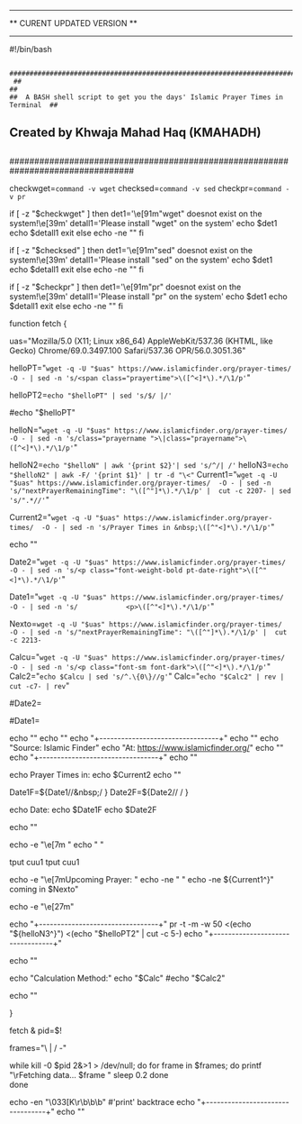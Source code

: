 ****************************
** CURENT UPDATED VERSION **
****************************

#!/bin/bash



      #################################################################################
     ##								                                                              ##
    ##  A BASH shell script to get you the days' Islamic Prayer Times in Terminal  ##
   ##                                                                             ##
  ##  Created by Khwaja Mahad Haq (KMAHADH)                                      ##
 ##                                                                             ##
#################################################################################

checkwget=`command -v wget`
checksed=`command -v sed`
checkpr=`command -v pr`

if [ -z "$checkwget" ]
then
      det1='\e[91m"wget" doesnot exist on the system!\e[39m'
      detall1='Please install "wget" on the system'
      echo $det1
      echo $detall1
      exit
else
echo -ne ""
fi

if [ -z "$checksed" ]
then
      det1='\e[91m"sed" doesnot exist on the system!\e[39m'
      detall1='Please install "sed" on the system'
      echo $det1
      echo $detall1
      exit
else
echo -ne ""
fi

if [ -z "$checkpr" ]
then
      det1='\e[91m"pr" doesnot exist on the system!\e[39m'
      detall1='Please install "pr" on the system'
      echo $det1
      echo $detall1
      exit
else
echo -ne ""
fi

function fetch {

uas="Mozilla/5.0 (X11; Linux x86_64) AppleWebKit/537.36 (KHTML, like Gecko) Chrome/69.0.3497.100 Safari/537.36 OPR/56.0.3051.36"

helloPT="`wget -q -U "$uas" https://www.islamicfinder.org/prayer-times/ -O - | sed -n 's/<span class="prayertime">\([^<]*\).*/\1/p'`"

helloPT2=`echo "$helloPT" | sed 's/$/ |/'`

#echo "$helloPT"

helloN="`wget -q -U "$uas" https://www.islamicfinder.org/prayer-times/ -O - | sed -n 's/class="prayername ">\|class="prayername">\([^<]*\).*/\1/p'`"

helloN2=`echo "$helloN" | awk '{print $2}'| sed 's/^/| /'`
helloN3=`echo "$helloN2" | awk -F/ '{print $1}' | tr -d "\<"`
Current1="`wget -q -U "$uas" https://www.islamicfinder.org/prayer-times/  -O - | sed -n 's/"nextPrayerRemainingTime": "\([^"]*\).*/\1/p' |  cut -c 2207- | sed 's/".*//'`"

Current2="`wget -q -U "$uas" https://www.islamicfinder.org/prayer-times/  -O - | sed -n 's/Prayer Times in &nbsp;\([^"<]*\).*/\1/p'`"

echo ""

Date2="`wget -q -U "$uas" https://www.islamicfinder.org/prayer-times/  -O - | sed -n 's/<p class="font-weight-bold pt-date-right">\([^"<]*\).*/\1/p'`"

Date1="`wget -q -U "$uas" https://www.islamicfinder.org/prayer-times/  -O - | sed -n 's/			<p>\([^"<]*\).*/\1/p'`"

Nexto=`wget -q -U "$uas" https://www.islamicfinder.org/prayer-times/  -O - | sed -n 's/"nextPrayerRemainingTime": "\([^"]*\).*/\1/p' |  cut -c 2213-`

Calcu="`wget -q -U "$uas" https://www.islamicfinder.org/prayer-times/  -O - | sed -n 's/<p class="font-sm font-dark">\([^"<]*\).*/\1/p'`"
Calc2="`echo $Calcu | sed 's/^.\{0\}//g'`"
Calc="`echo "$Calc2" | rev | cut -c7- | rev`"



#Date2=<p id="hijri-date" class="xs medium bold">
#Date1=<p id="greg-date" class="text-lightest xs">

echo ""
echo ""
echo "+---------------------------------+"
echo ""
echo "Source: Islamic Finder"
echo "At: https://www.islamicfinder.org/"
echo ""
echo "+---------------------------------+"
echo ""


echo Prayer Times in: 
echo $Current2
echo ""

Date1F=${Date1//&nbsp;/ }
Date2F=${Date2//&nbsp;/ }

echo Date:
echo $Date1F
echo $Date2F

echo ""

echo -e "\e[7m                                   "
echo "                                   "

tput cuu1
tput cuu1

echo -e "\e[7mUpcoming Prayer:                   "
echo -ne "  "
echo -ne ${Current1^}"    coming  in   $Nexto"

echo -e "\e[27m"

echo "+---------------------------------+"
pr -t -m -w 50 <(echo "${helloN3^}") <(echo "$helloPT2" | cut -c 5-)
echo "+---------------------------------+"

echo ""

echo "Calculation Method:"
echo "$Calc"
#echo "$Calc2"

echo ""

}

fetch & pid=$!

frames="\\ | / -"

while kill -0 $pid 2&>1 > /dev/null;
do
    for frame in $frames;
    do
        printf "\rFetching data... $frame " 
        sleep 0.2
    done  
done

echo -en "\033[K\r\b\b\b" #'print' backtrace 
echo "+---------------------------------+"
echo ""



